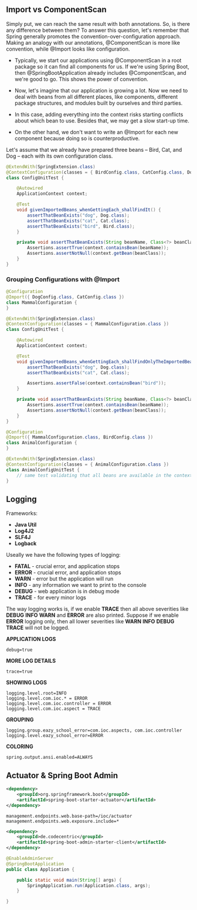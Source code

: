 ## Import vs ComponentScan

Simply put, we can reach the same result with both annotations. So, is there any difference between them? To answer this question, let's remember that Spring generally promotes the convention-over-configuration approach. Making an analogy with our annotations, @ComponentScan is more like convention, while @Import looks like configuration.

- Typically, we start our applications using @ComponentScan in a root package so it can find all components for us. If we're using Spring Boot, then @SpringBootApplication already includes @ComponentScan, and we're good to go. This shows the power of convention.

- Now, let's imagine that our application is growing a lot. Now we need to deal with beans from all different places, like components, different package structures, and modules built by ourselves and third parties. 

- In this case, adding everything into the context risks starting conflicts about which bean to use. Besides that, we may get a slow start-up time.

- On the other hand, we don't want to write an @Import for each new component because doing so is counterproductive.


Let's assume that we already have prepared three beans – Bird, Cat, and Dog – each with its own configuration class.

```java
@ExtendWith(SpringExtension.class)
@ContextConfiguration(classes = { BirdConfig.class, CatConfig.class, DogConfig.class })
class ConfigUnitTest {

    @Autowired
    ApplicationContext context;

    @Test
    void givenImportedBeans_whenGettingEach_shallFindIt() {
        assertThatBeanExists("dog", Dog.class);
        assertThatBeanExists("cat", Cat.class);
        assertThatBeanExists("bird", Bird.class);
    }

    private void assertThatBeanExists(String beanName, Class<?> beanClass) {
        Assertions.assertTrue(context.containsBean(beanName));
        Assertions.assertNotNull(context.getBean(beanClass));
    }
}
```

### Grouping Configurations with @Import

```java
@Configuration
@Import({ DogConfig.class, CatConfig.class })
class MammalConfiguration {
}
```

```java
@ExtendWith(SpringExtension.class)
@ContextConfiguration(classes = { MammalConfiguration.class })
class ConfigUnitTest {

    @Autowired
    ApplicationContext context;

    @Test
    void givenImportedBeans_whenGettingEach_shallFindOnlyTheImportedBeans() {
        assertThatBeanExists("dog", Dog.class);
        assertThatBeanExists("cat", Cat.class);

        Assertions.assertFalse(context.containsBean("bird"));
    }

    private void assertThatBeanExists(String beanName, Class<?> beanClass) {
        Assertions.assertTrue(context.containsBean(beanName));
        Assertions.assertNotNull(context.getBean(beanClass));
    }
}
```

```java
@Configuration
@Import({ MammalConfiguration.class, BirdConfig.class })
class AnimalConfiguration {
}
```

```java
@ExtendWith(SpringExtension.class)
@ContextConfiguration(classes = { AnimalConfiguration.class })
class AnimalConfigUnitTest {
    // same test validating that all beans are available in the context
}
```

## Logging

Frameworks:
- **Java Util**
- **Log4J2**
- **SLF4J**
- **Logback**

Useally we have the following types of logging:
- **FATAL** - crucial error, and application stops
- **ERROR** - crucial error, and application stops
- **WARN** - error but the application will run
- **INFO** - any information we want to print to the console
- **DEBUG** - web application is in debug mode
- **TRACE** - for every minor logs


The way logging works is, if we enable **TRACE** then all above severities like **DEBUG** **INFO** **WARN** and **ERROR** are also printed.
Suppose if we enable **ERROR** logging only, then all lower severities like **WARN** **INFO** **DEBUG** **TRACE** will not be logged.


**APPLICATION LOGS**

```properties
debug=true
```

**MORE LOG DETAILS**

```properties
trace=true
```

**SHOWING LOGS**

```properties
logging.level.root=INFO 							
logging.level.com.ioc.* = ERROR 				
logging.level.com.ioc.controller = ERROR
logging.level.com.ioc.aspect = TRACE 			
```

**GROUPING**

```properties
logging.group.eazy_school_error=com.ioc.aspects, com.ioc.controller
logging.level.eazy_school_error=ERROR
```

**COLORING**

```properties
spring.output.ansi.enabled=ALWAYS
```


## Actuator & Spring Boot Admin

```xml
<dependency>
	<groupId>org.springframework.boot</groupId>
	<artifactId>spring-boot-starter-actuator</artifactId>
</dependency>
```

```properties
management.endpoints.web.base-path=/ioc/actuator
management.endpoints.web.exposure.include=*
```

```xml
<dependency>
	<groupId>de.codecentric</groupId>
	<artifactId>spring-boot-admin-starter-client</artifactId>
</dependency>
```

```java
@EnableAdminServer
@SpringBootApplication
public class Application {

	public static void main(String[] args) {
		SpringApplication.run(Application.class, args);
	}

}
```